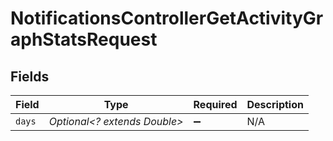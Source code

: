 # NotificationsControllerGetActivityGraphStatsRequest


## Fields

| Field                        | Type                         | Required                     | Description                  |
| ---------------------------- | ---------------------------- | ---------------------------- | ---------------------------- |
| `days`                       | *Optional<? extends Double>* | :heavy_minus_sign:           | N/A                          |
